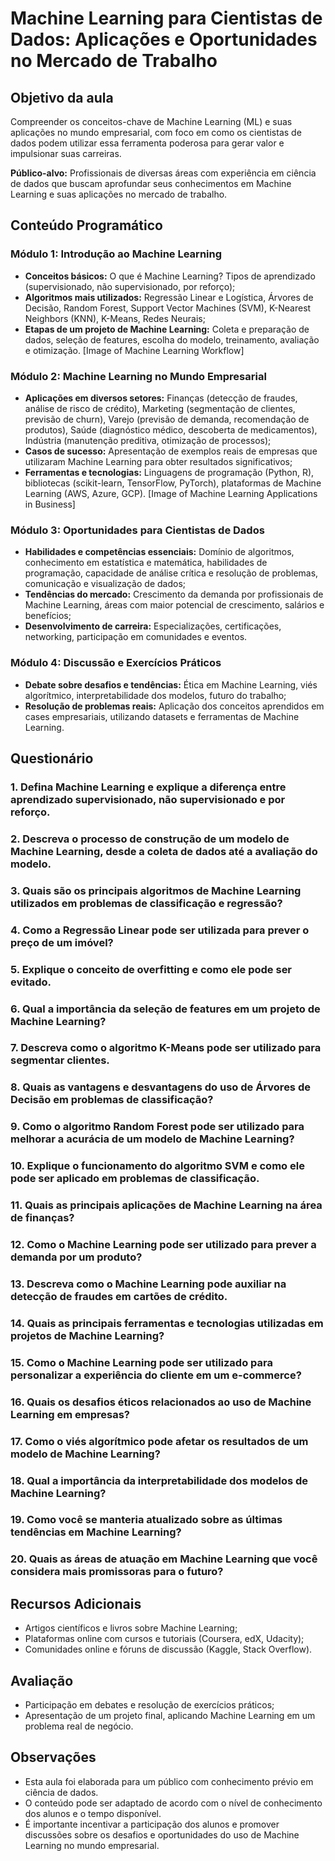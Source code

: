 # Machine Learning para Cientistas de Dados: Aplicações e Oportunidades no Mercado de Trabalho

## Objetivo da aula

Compreender os conceitos-chave de Machine Learning (ML) e suas aplicações no mundo empresarial, com foco em como os cientistas de dados podem utilizar essa ferramenta poderosa para gerar valor e impulsionar suas carreiras.

**Público-alvo:** Profissionais de diversas áreas com experiência em ciência de dados que buscam aprofundar seus conhecimentos em Machine Learning e suas aplicações no mercado de trabalho.

## Conteúdo Programático

### Módulo 1: Introdução ao Machine Learning

* **Conceitos básicos:** O que é Machine Learning? Tipos de aprendizado (supervisionado, não supervisionado, por reforço);
* **Algoritmos mais utilizados:** Regressão Linear e Logística, Árvores de Decisão, Random Forest, Support Vector Machines (SVM), K-Nearest Neighbors (KNN), K-Means, Redes Neurais;
* **Etapas de um projeto de Machine Learning:** Coleta e preparação de dados, seleção de features, escolha do modelo, treinamento, avaliação e otimização.
[Image of Machine Learning Workflow]

### Módulo 2: Machine Learning no Mundo Empresarial

* **Aplicações em diversos setores:**  Finanças (detecção de fraudes, análise de risco de crédito), Marketing (segmentação de clientes, previsão de churn), Varejo (previsão de demanda, recomendação de produtos), Saúde (diagnóstico médico, descoberta de medicamentos), Indústria (manutenção preditiva, otimização de processos);
* **Casos de sucesso:** Apresentação de exemplos reais de empresas que utilizaram Machine Learning para obter resultados significativos;
* **Ferramentas e tecnologias:** Linguagens de programação (Python, R), bibliotecas (scikit-learn, TensorFlow, PyTorch), plataformas de Machine Learning (AWS, Azure, GCP).
[Image of Machine Learning Applications in Business]

### Módulo 3: Oportunidades para Cientistas de Dados

* **Habilidades e competências essenciais:**  Domínio de algoritmos, conhecimento em estatística e matemática,  habilidades de programação, capacidade de análise crítica e resolução de problemas, comunicação e visualização de dados;
* **Tendências do mercado:**  Crescimento da demanda por profissionais de Machine Learning, áreas com maior potencial de crescimento, salários e benefícios;
* **Desenvolvimento de carreira:**  Especializações, certificações, networking, participação em comunidades e eventos.

### Módulo 4: Discussão e Exercícios Práticos

* **Debate sobre desafios e tendências:**  Ética em Machine Learning, viés algorítmico, interpretabilidade dos modelos, futuro do trabalho;
* **Resolução de problemas reais:**  Aplicação dos conceitos aprendidos em cases empresariais, utilizando datasets e ferramentas de Machine Learning.

## Questionário

### 1.  Defina Machine Learning e explique a diferença entre aprendizado supervisionado, não supervisionado e por reforço.
### 2.  Descreva o processo de construção de um modelo de Machine Learning, desde a coleta de dados até a avaliação do modelo.
### 3.  Quais são os principais algoritmos de Machine Learning utilizados em problemas de classificação e regressão?
### 4.  Como a Regressão Linear pode ser utilizada para prever o preço de um imóvel?
### 5.  Explique o conceito de overfitting e como ele pode ser evitado.
### 6.  Qual a importância da seleção de features em um projeto de Machine Learning?
### 7.  Descreva como o algoritmo K-Means pode ser utilizado para segmentar clientes.
### 8.  Quais as vantagens e desvantagens do uso de Árvores de Decisão em problemas de classificação?
### 9.  Como o algoritmo Random Forest pode ser utilizado para melhorar a acurácia de um modelo de Machine Learning?
### 10.  Explique o funcionamento do algoritmo SVM e como ele pode ser aplicado em problemas de classificação.
### 11.  Quais as principais aplicações de Machine Learning na área de finanças?
### 12.  Como o Machine Learning pode ser utilizado para prever a demanda por um produto?
### 13.  Descreva como o Machine Learning pode auxiliar na detecção de fraudes em cartões de crédito.
### 14.  Quais as principais ferramentas e tecnologias utilizadas em projetos de Machine Learning?
### 15.  Como o Machine Learning pode ser utilizado para personalizar a experiência do cliente em um e-commerce?
### 16.  Quais os desafios éticos relacionados ao uso de Machine Learning em empresas?
### 17.  Como o viés algorítmico pode afetar os resultados de um modelo de Machine Learning?
### 18.  Qual a importância da interpretabilidade dos modelos de Machine Learning?
### 19.  Como você se manteria atualizado sobre as últimas tendências em Machine Learning?
### 20.  Quais as áreas de atuação em Machine Learning que você considera mais promissoras para o futuro?

## Recursos Adicionais

* Artigos científicos e livros sobre Machine Learning;
* Plataformas online com cursos e tutoriais (Coursera, edX, Udacity);
* Comunidades online e fóruns de discussão (Kaggle, Stack Overflow).

## Avaliação

* Participação em debates e resolução de exercícios práticos;
* Apresentação de um projeto final, aplicando Machine Learning em um problema real de negócio.

## Observações

* Esta aula foi elaborada para um público com conhecimento prévio em ciência de dados. 
* O conteúdo pode ser adaptado de acordo com o nível de conhecimento dos alunos e o tempo disponível.
* É importante incentivar a participação dos alunos e promover discussões sobre os desafios e oportunidades do uso de Machine Learning no mundo empresarial.


